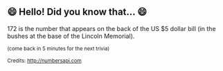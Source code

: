 ## 😄 Hello! Did you know that... 😄
172 is the number that appears on the back of the US $5 dollar bill (in the bushes at the base of the Lincoln Memorial).

<sup>(come back in 5 minutes for the next trivia)</sup>


<sup>Credits: http://numbersapi.com</sup>
